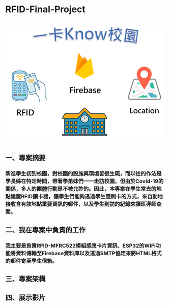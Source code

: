 # RFID-Final-Project
<br>
<img src="https://github.com/explore23556/RFID-Final-Project/blob/main/%E5%9C%96%E7%89%877.png"; width="500"; style="display:block; margin:auto";/>

## 一、專案摘要
### 新進學生初到校園，對校園的設施與環境皆很生疏，而以往的作法是學長姊在特定時間，帶著學弟妹們一一走訪校園，但由於Covid-19的關係，多人的團體行動是不被允許的。因此，本專案在學生常去的地點建置RFID讀卡器，讓學生們能夠透過學生證刷卡的方式，來自動地接收含有該地點重要資訊的郵件，以及學生到訪的紀錄來讓班導師查閱。
## 二、我在專案中負責的工作
### 我主要是負責RFID-MFRC522模組感應卡片資訊、ESP32的WiFi功能將資料傳輸至Firebase資料庫以及透過SMTP協定來將HTML格式的郵件寄至學生信箱。
## 三、專案架構


## 四、展示影片
